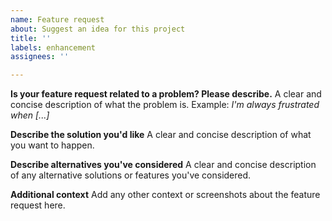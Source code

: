 ```yaml
---
name: Feature request
about: Suggest an idea for this project
title: ''
labels: enhancement
assignees: ''

---
```


**Is your feature request related to a problem? Please describe.**
A clear and concise description of what the problem is. 
Example: _I'm always frustrated when [...]_

**Describe the solution you'd like**
A clear and concise description of what you want to happen.

**Describe alternatives you've considered**
A clear and concise description of any alternative solutions or 
features you've considered.

**Additional context**
Add any other context or screenshots about the feature request here.
